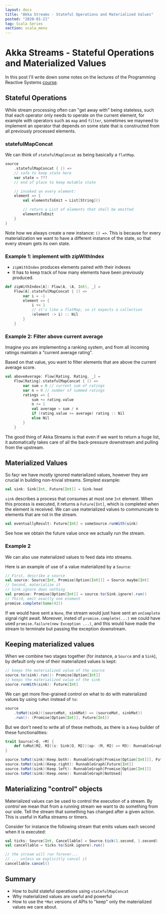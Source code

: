 ```yaml
---
layout: docs
title: "Akka Streams - Stateful Operations and Materialized Values"
posted: "2020-01-21"
tag: Scala Series
section: scala_menu
---
```


# Akka Streams - Stateful Operations and Materialized Values

In this post I'll write down some notes on the lectures of the Programming Reactive Systems [course](https://www.edx.org/course/programming-reactive-systems).

## Stateful Operations

While stream processing often can "get away with" being stateless, such that each operator only needs to operate on the current element, for example with operators such as `map` and `filter`, sometimes we mayneed to implement an operator that depends on some state that is constructed from all previously processed elements.

### statefulMapConcat

We can think of `statefulMapConcat` as being basically a `flatMap`.

```scala
source
    .statefulMapConcat { () => 
    // safe to keep state here
    var state = ???
    // end of place to keep mutable state

    // invoked on every element:
    element => {
        val elementsToEmit = List[String]()

        // return a List of elements that shall be emitted
        elementsToEmit
    }
}
```

Note how we always create a new instance: `() =>`. This is because for every materialization we want to have a different instance of the state, so that every stream gets its own state.

### Example 1: implement with zipWithIndex

* `zipWithIndex` produces elements paired with their indexes
* It has to keep track of how many elements have been previously produced.

```scala
def zipWithIndex[A]: Flow[A, (A, Int), _] =
    Flow[A].statefulMapConcat { () =>
        var i = -1
        element => {
            i += 1
            // it's like a flatMap, so it expects a collection
            (element -> i) :: Nil
        }
    }
```

### Example 2: Filter above current average

Imagine you are implementing a ranking system, and from all incoming ratings maintain a "current average rating".

Based on that value, you want to filter elements that are above the current average score.

```scala
val aboveAverage: Flow[Rating, Rating, _] =
    Flow[Rating].statefulMapConcat { () =>
        var sum = 0 // current sum of ratings
        var n = 0 // number of summed ratings
        ratings => {
            sum += rating.value
            n += 1
            val average = sum / n
            if (rating.value >= average) rating :: Nil
            else Nil
        }
    }
```

The good thing of Akka Streams is that even if we want to return a huge list, it automatically takes care of all the back-pressure downstream and pulling from the upstream.

## Materialized Values

So façr we have mostly ignored materialized values, however they are crucial in building non-trivial streams. Simplest example:

```scala
val sink: Sink[Int, Future[Int]] = Sink.head
```

`sink` describes a process that consumes at most one `Int` element. When this process is executed, it returns a `Future[Int]`, which is completed when the element is received. We can use materialized values to communicate to elements that are not in the stream.

```scala
val eventuallyResult: Future[Int] = someSource.runWith(sink)
```

See how we obtain the future value once we actually run the stream.

### Example 2

We can also use materialized values to feed data into streams.

Here is an example of use of a value materialized by a `Source`:

```scala
// First, describe a source
val source: Source[Int, Promise[Option[Int]]] = Source.maybe[Int]
// Second, materialize it
// Sink.ignore does nothing
val promise: Promise[Option[Int]] = source.to(Sink.ignore).run()
// Third, emit exactly one element
promise.complete(Some(42))
```

If we would have sent a `None`, the stream would just have sent an `onComplete` signal right await. Moreover, insted of `promise.complete(...)` we could have used `promise.failure(new Exception ...)`, and this would have made the stream to terminate but passing the exception downstream.

## Keeping materialized values

When we combine two stages together (for instance, a `Source` and a `Sink`), by default only one of their materialized values is kept:

```scala
// keeps the materialized value of the source
source.to(sink).run(): Promise[Option[Int]]
// keeps the materialized value of the sink
source.runWith(sink): Future[Int]
```

We can get more fine-grained control on what to do with materialized values by using `toMat` instead of `to`:

```scala
source
    .toMat(sink)((sourceMat, sinkMat) => (sourceMat, sinkMat))
    .run(): (Promise[Option[Int]], Future[Int])
```

But we don't need to write all of these methods, as there is a `Keep` builder of these functionalities:

```scala
trait Source[+O, +M] {
    def toMat[M2, M3](s: Sink[O, M2])(op: (M, M2) => M3): RunnableGraph
}

source.toMat(sink)(Keep.both): RunnableGraph[Promise[Option[Int]]], Future[Int])
source.toMat(sink)(Keep.right): RunnableGraph[Future[Int]]
source.toMat(sink)(Keep.left): RunnableGraph[Promise[Option[Int]]]
source.toMat(sink)(Keep.none): RunnableGraph[NotUsed]
```

## Materializing "control" objects

Materialized values can be used to control the execution of a stream. By *control* we mean that from a running stream we want to do something from our side. Tell the stream that something has changed after a given action. This is useful in Kafka streams or timers.

Consider for instance the following stream that emits values each second when it is executed:

```scala
val ticks: Source[Int, Cancellable] = Source.tick(1.second, 1.second)
val cancellable = ticks.to(Sink.ignore).run()

// the stream will run forever...
// ... unless we explicitly cancel it
cancellable.cancel()
```

## Summary

* How to build stateful operations using `statefulMapConcat`
* Why materialized values are useful and powerful
* How to use the `*Mat` versions of APIs to "keep" only the materialized values we care about.
